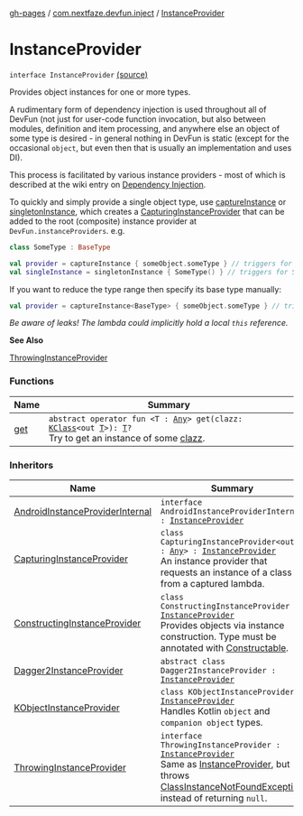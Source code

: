 [gh-pages](../../index.md) / [com.nextfaze.devfun.inject](../index.md) / [InstanceProvider](./index.md)

# InstanceProvider

`interface InstanceProvider` [(source)](https://github.com/NextFaze/dev-fun/tree/master/devfun-annotations/src/main/java/com/nextfaze/devfun/inject/InstanceProvider.kt#L36)

Provides object instances for one or more types.

A rudimentary form of dependency injection is used throughout all of DevFun (not just for user-code function
invocation, but also between modules, definition and item processing, and anywhere else an object of some type is
desired - in general nothing in DevFun is static (except for the occasional `object`, but even then that is usually
an implementation and uses DI).

This process is facilitated by various instance providers - most of which is described at the wiki entry on
[Dependency Injection](https://nextfaze.github.io/dev-fun/wiki/-dependency%20-injection.html).

To quickly and simply provide a single object type, use [captureInstance](../capture-instance.md) or [singletonInstance](../singleton-instance.md), which creates a
[CapturingInstanceProvider](../-capturing-instance-provider/index.md) that can be added to the root (composite) instance provider at `DevFun.instanceProviders`.
e.g.

``` kotlin
class SomeType : BaseType

val provider = captureInstance { someObject.someType } // triggers for SomeType or BaseType
val singleInstance = singletonInstance { SomeType() } // triggers for SomeType or BaseType (result of invocation is saved)
```

If you want to reduce the type range then specify its base type manually:

``` kotlin
val provider = captureInstance<BaseType> { someObject.someType } // triggers only for BaseType
```

*Be aware of leaks! The lambda could implicitly hold a local `this` reference.*

**See Also**

[ThrowingInstanceProvider](../-throwing-instance-provider/index.md)

### Functions

| Name | Summary |
|---|---|
| [get](get.md) | `abstract operator fun <T : `[`Any`](https://kotlinlang.org/api/latest/jvm/stdlib/kotlin/-any/index.html)`> get(clazz: `[`KClass`](https://kotlinlang.org/api/latest/jvm/stdlib/kotlin.reflect/-k-class/index.html)`<out `[`T`](get.md#T)`>): `[`T`](get.md#T)`?`<br>Try to get an instance of some [clazz](get.md#com.nextfaze.devfun.inject.InstanceProvider$get(kotlin.reflect.KClass((com.nextfaze.devfun.inject.InstanceProvider.get.T)))/clazz). |

### Inheritors

| Name | Summary |
|---|---|
| [AndroidInstanceProviderInternal](../../com.nextfaze.devfun.internal.android/-android-instance-provider-internal/index.md) | `interface AndroidInstanceProviderInternal : `[`InstanceProvider`](./index.md) |
| [CapturingInstanceProvider](../-capturing-instance-provider/index.md) | `class CapturingInstanceProvider<out T : `[`Any`](https://kotlinlang.org/api/latest/jvm/stdlib/kotlin/-any/index.html)`> : `[`InstanceProvider`](./index.md)<br>An instance provider that requests an instance of a class from a captured lambda. |
| [ConstructingInstanceProvider](../-constructing-instance-provider/index.md) | `class ConstructingInstanceProvider : `[`InstanceProvider`](./index.md)<br>Provides objects via instance construction. Type must be annotated with [Constructable](../-constructable/index.md). |
| [Dagger2InstanceProvider](../../com.nextfaze.devfun.inject.dagger2/-dagger2-instance-provider/index.md) | `abstract class Dagger2InstanceProvider : `[`InstanceProvider`](./index.md) |
| [KObjectInstanceProvider](../-k-object-instance-provider/index.md) | `class KObjectInstanceProvider : `[`InstanceProvider`](./index.md)<br>Handles Kotlin `object` and `companion object` types. |
| [ThrowingInstanceProvider](../-throwing-instance-provider/index.md) | `interface ThrowingInstanceProvider : `[`InstanceProvider`](./index.md)<br>Same as [InstanceProvider](./index.md), but throws [ClassInstanceNotFoundException](../-class-instance-not-found-exception/index.md) instead of returning `null`. |
